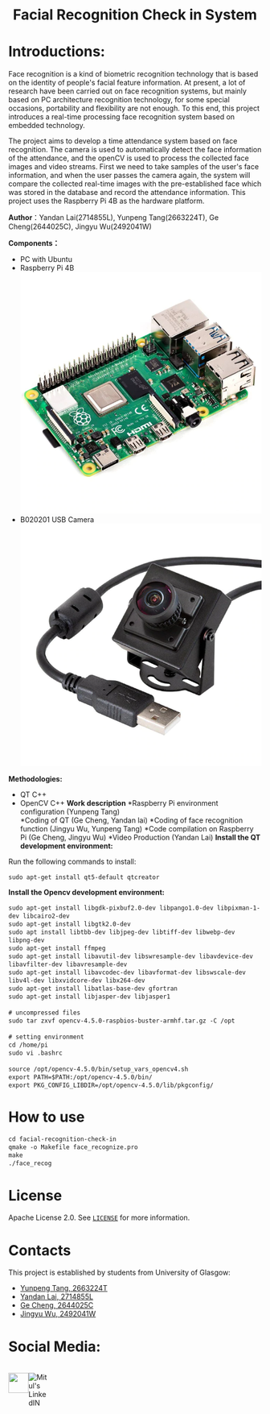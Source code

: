 <h1 align="center">Facial Recognition Check in System</h1>



# Introductions:
Face recognition is a kind of biometric recognition technology that is based on the identity of people's facial feature information. At present, a lot of research have been carried out on face recognition systems, but mainly based on PC architecture recognition technology, for some special occasions, portability and flexibility are not enough. To this end, this project introduces a real-time processing face recognition system based on embedded technology.

The project aims to develop a time attendance system based on face recognition. The camera is used to automatically detect the face information of the attendance, and the openCV is used to process the collected face images and video streams. First we need to take samples of the user's face information, and when the user passes the camera again, the system will compare the collected real-time images with the pre-established face which was stored in the database and record the attendance information. This project uses the Raspberry Pi 4B as the hardware platform.

**Author**：Yandan Lai(2714855L), Yunpeng Tang(2663224T), Ge Cheng(2644025C), Jingyu Wu(2492041W)

**Components：**<br>
* PC with Ubuntu
* Raspberry Pi 4B<br>
![Image text](https://github.com/stan-tanh/facial-recognition-check-in/raw/main/images/4B.png)  
* B020201 USB Camera<br>
![Image text](https://github.com/stan-tanh/facial-recognition-check-in/raw/main/images/Camera.png)

**Methodologies:**

* QT C++
* OpenCV C++
**Work description**
*Raspberry Pi environment configuration (Yunpeng Tang)  
*Coding of QT  (Ge Cheng, Yandan lai)
*Coding of face recognition function  (Jingyu Wu, Yunpeng Tang)
*Code compilation on Raspberry Pi (Ge Cheng, Jingyu Wu)
*Video Production (Yandan Lai)
**Install the QT development environment:**

Run the following commands to install:
```
sudo apt-get install qt5-default qtcreator
```
**Install the Opencv development environment:**

```
sudo apt-get install libgdk-pixbuf2.0-dev libpango1.0-dev libpixman-1-dev libcairo2-dev
sudo apt-get install libgtk2.0-dev  
sudo apt install libtbb-dev libjpeg-dev libtiff-dev libwebp-dev libpng-dev
sudo apt-get install ffmpeg
sudo apt-get install libavutil-dev libswresample-dev libavdevice-dev libavfilter-dev libavresample-dev
sudo apt-get install libavcodec-dev libavformat-dev libswscale-dev libv4l-dev libxvidcore-dev libx264-dev   
sudo apt-get install libatlas-base-dev gfortran 
sudo apt-get install libjasper-dev libjasper1

# uncompressed files
sudo tar zxvf opencv-4.5.0-raspbios-buster-armhf.tar.gz -C /opt

# setting environment
cd /home/pi
sudo vi .bashrc

source /opt/opencv-4.5.0/bin/setup_vars_opencv4.sh
export PATH=$PATH:/opt/opencv-4.5.0/bin/
export PKG_CONFIG_LIBDIR=/opt/opencv-4.5.0/lib/pkgconfig/

```
# How to use

```
cd facial-recognition-check-in
qmake -o Makefile face_recognize.pro
make
./face_recog
```

# License
Apache License 2.0. See [`LICENSE`](https://github.com/stan-tanh/facial-recognition-check-in/raw/main/LICENSE) for more information.

# Contacts
This project is established by students from University of Glasgow:
- [Yunpeng Tang, 2663224T](https://github.com/stan-tanh)
- [Yandan Lai, 2714855L](https://github.com/HedgehogHut0)
- [Ge Cheng, 2644025C](https://github.com/ChengGe010)
- [Jingyu Wu, 2492041W](https://github.com/Whatsssssup)

# Social Media:
<br><a href="https://www.youtube.com/watch?v=ZPZ2JaBAh70" target="blank"><img align="left" src="https://upload.wikimedia.org/wikipedia/commons/0/09/YouTube_full-color_icon_%282017%29.svg" height="40" width="40"/>
</a>
<a href="https://www.instagram.com/FacialRecog/">
<img align="left" alt="Mitul's LinkedIN" width= "40px" src="https://upload.wikimedia.org/wikipedia/commons/e/e7/Instagram_logo_2016.svg" />
</a>

